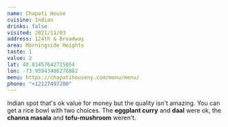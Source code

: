 ```yaml
---
name: Chapati House
cuisine: Indian
drinks: false
visited: 2021/11/03
address: 124th & Broadway
area: Morningside Heights
taste: 1
value: 2
lat: 40.81457642715054
lon: -73.95943486276882
menu: https://chapatihouseny.com/menu/menu/
phone: "+12127497200"
---
```


Indian spot that's ok value for money but the quality isn't amazing. You can get a rice bowl with two choices. The **eggplant curry** and **daal** were ok, the **channa masala** and **tofu-mushroom** weren't. 
